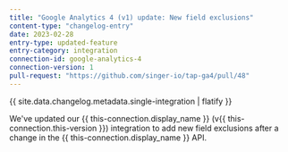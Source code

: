 ```yaml
---
title: "Google Analytics 4 (v1) update: New field exclusions"
content-type: "changelog-entry"
date: 2023-02-28
entry-type: updated-feature
entry-category: integration
connection-id: google-analytics-4
connection-version: 1
pull-request: "https://github.com/singer-io/tap-ga4/pull/48"
---
```

{{ site.data.changelog.metadata.single-integration | flatify }}

We've updated our {{ this-connection.display_name }} (v{{ this-connection.this-version }}) integration to add new field exclusions after a change in the {{ this-connection.display_name }} API.